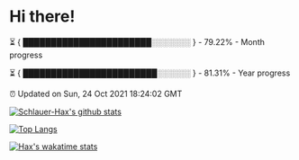 # Hi there!

⏳ { ███████████████████████░░░░░░░ } - 79.22% - Month progress

⏳ { ████████████████████████░░░░░░ } - 81.31% - Year progress

⏰ Updated on Sun, 24 Oct 2021 18:24:02 GMT


[![Schlauer-Hax's github stats](https://github-readme-stats.vercel.app/api?username=Schlauer-Hax&show_icons=true&theme=dark&count_private=true)](https://github.com/Schlauer-Hax)


[![Top Langs](https://github-readme-stats.vercel.app/api/top-langs/?username=Schlauer-Hax&layout=compact&theme=dark)](https://github.com/Schlauer-Hax?tab=repositories)


[![Hax's wakatime stats](https://github-readme-stats.vercel.app/api/wakatime?username=Hax&theme=dark)](https://wakatime.com/@Hax)

